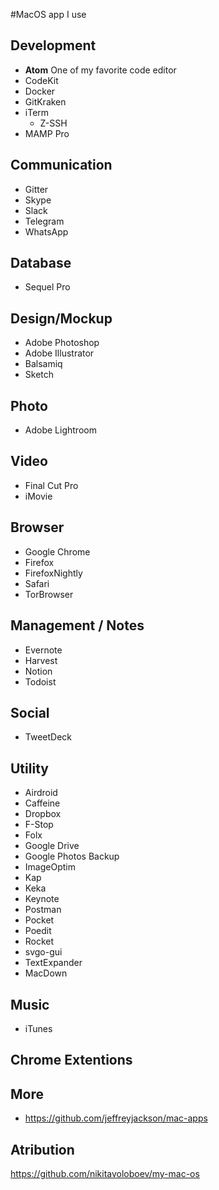 #MacOS app I use

## Development

- __Atom__ One of my favorite code editor
- CodeKit
- Docker
- GitKraken
- iTerm
  - Z-SSH
- MAMP Pro

## Communication

- Gitter
- Skype
- Slack
- Telegram
- WhatsApp

## Database

- Sequel Pro

## Design/Mockup

- Adobe Photoshop
- Adobe Illustrator
- Balsamiq
- Sketch

## Photo

- Adobe Lightroom

## Video

- Final Cut Pro
- iMovie

## Browser

- Google Chrome
- Firefox
- FirefoxNightly
- Safari
- TorBrowser

## Management / Notes

- Evernote
- Harvest
- Notion
- Todoist

## Social

- TweetDeck

## Utility

- Airdroid
- Caffeine
- Dropbox
- F-Stop
- Folx
- Google Drive
- Google Photos Backup
- ImageOptim
- Kap
- Keka
- Keynote
- Postman
- Pocket
- Poedit
- Rocket
- svgo-gui
- TextExpander
- MacDown

## Music

- iTunes

## Chrome Extentions

## More

- https://github.com/jeffreyjackson/mac-apps

## Atribution
https://github.com/nikitavoloboev/my-mac-os